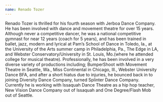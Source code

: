 ```yaml
---
name: Renado Tozer
---
```

Renado Tozer is thrilled for his fourth season with Jerboa Dance Company. He has been involved with dance and movement theatre for over 15 years. Although never a competitive dancer, he was a national competitive gymnast for near 12 years (coach for 5 years), and has been trained in ballet, jazz, modern and lyrical at Pam’s School of Dance in Toledo, Ia., at the University of the Arts summer camp in Philadelphia, Pa., The Edge in LA, and Webster Conservatory/University in St. Louis, Mo.(where he attended college for musical theatre). Professionally, he has been involved in a very diverse variety of productions including; BumperShoot with Movement Theatre in Seattle, Wa., Miss Continental in Chicago, Ill., Webster University Dance BFA, and after a short hiatus due to injuries, he bounced back in to joining Diversity Dance Company, turned Splinter Dance Company. Currently he is working with Issaquah Dance Theatre as a hip hop teacher, New Vision Dance Company out of Issaquah and One Degree/Flash Mob out of Seattle.